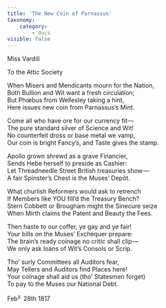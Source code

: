 ```yaml
---
title: 'The New Coin of Parnassus'
taxonomy:
    category:
        - docs
visible: false
---
```


<div class="author">Miss Vardill</div>

<span class="title">To the Attic Society</span>

When Misers and Mendicants mourn for the Nation,  
Both Bullion and Wit want a fresh circulation;  
But Phœbus from Wellesley taking a hint,  
Here issues new coin from Parnassus’s Mint.

Come all who have ore for our currency fit —   
The pure standard silver of Science and Wit!  
No counterfeit dross or base metal we vamp,  
Our coin is bright Fancy’s, and Taste gives the stamp.

Apollo grown shrewd as a grave Financier,  
Sends Hebe herself to preside as Cashier:  
Let Threadneedle Street British treasuries show —   
A fair Spinster’s Chest is the Muses’ Depôt.

What churlish Reformers would ask to retrench  
If Members like YOU fill’d the Treasury Bench?  
Stern Cobbett or Brougham might the Sinecure seize  
When Mirth claims the Patent and Beauty the Fees.

Then haste to our coffer, ye gay and ye fair!  
Your bills on the Muses’ Exchequer prepare:  
The brain’s ready coinage no critic shall clip —   
We only ask loans of Wit’s Consols or Scrip.

Tho’ surly Committees all Auditors fear,  
May Tellers and Auditors find Places here!  
Your coinage shall aid us (tho’ Statesmen forget)  
To pay to the Muses our National Debt.

Feb<sup>y.</sup> 28th 1817